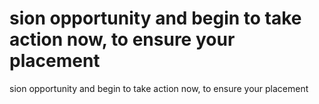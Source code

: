 # sion opportunity and begin to take action now, to ensure your placement

sion opportunity and begin to take action now, to ensure your placement